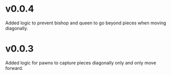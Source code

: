 # v0.0.4

Added logic to prevent bishop and queen to go beyond pieces when moving diagonally.

# v0.0.3

Added logic for pawns to capture pieces diagonally only and only move forward.
